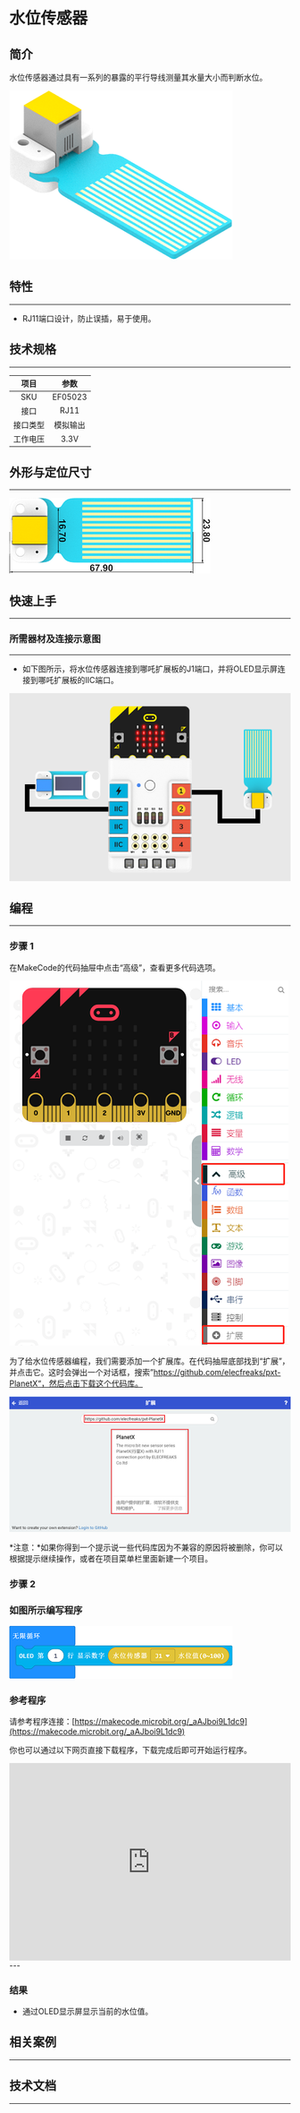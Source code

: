 # 水位传感器

## 简介
水位传感器通过具有一系列的暴露的平行导线测量其水量大小而判断水位。

![](./images/05023_01.png)

## 特性
---
- RJ11端口设计，防止误插，易于使用。
## 技术规格
---

项目 | 参数 
:-: | :-: 
SKU|EF05023
接口|RJ11
接口类型|模拟输出
工作电压|3.3V






## 外形与定位尺寸
---


![](./images/05023_02.png)


## 快速上手
---

### 所需器材及连接示意图
---

- 如下图所示，将水位传感器连接到哪吒扩展板的J1端口，并将OLED显示屏连接到哪吒扩展板的IIC端口。


![](./images/05023_03.png)

## 编程
---

### 步骤 1
在MakeCode的代码抽屉中点击“高级”，查看更多代码选项。

![](./images/05001_04.png)

为了给水位传感器编程，我们需要添加一个扩展库。在代码抽屉底部找到“扩展”，并点击它。这时会弹出一个对话框，搜索”https://github.com/elecfreaks/pxt-PlanetX“，然后点击下载这个代码库。

![](./images/05001_05.png)

*注意：*如果你得到一个提示说一些代码库因为不兼容的原因将被删除，你可以根据提示继续操作，或者在项目菜单栏里面新建一个项目。
### 步骤 2
### 如图所示编写程序

![](./images/05023_06.png)


### 参考程序
请参考程序连接：[https://makecode.microbit.org/_aAJboi9L1dc9](https://makecode.microbit.org/_aAJboi9L1dc9)

你也可以通过以下网页直接下载程序，下载完成后即可开始运行程序。

<div style="position:relative;height:0;padding-bottom:70%;overflow:hidden;"><iframe style="position:absolute;top:0;left:0;width:100%;height:100%;" src="https://makecode.microbit.org/#pub:_aAJboi9L1dc9" frameborder="0" sandbox="allow-popups allow-forms allow-scripts allow-same-origin"></iframe></div>  
---

### 结果
- 通过OLED显示屏显示当前的水位值。
## 相关案例
---

## 技术文档
---
